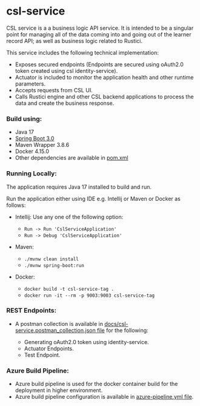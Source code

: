 # csl-service

CSL service is a a business logic API service. It is intended to be a singular point for managing all of the data coming into and
going out of the learner record API; as well as business logic related to Rustici.

This service includes the following technical implementation:

* Exposes secured endpoints (Endpoints are secured using oAuth2.0 token created using csl identity-service).
* Actuator is included to monitor the application health and other runtime parameters.
* Accepts requests from CSL UI.
* Calls Rustici engine and other CSL backend applications to process the data and create the business response.

### Build using:

* Java 17
* [Spring Boot 3.0](docs/HELP.md)
* Maven Wrapper 3.8.6
* Docker 4.15.0
* Other dependencies are available in [pom.xml](pom.xml)

### Running Locally:

The application requires Java 17 installed to build and run.

Run the application either using IDE e.g. Intellij or Maven or Docker as follows:

* Intellij: Use any one of the following option:
  * `` Run -> Run 'CslServiceApplication' ``
  * `` Run -> Debug 'CslServiceApplication' ``

* Maven:
  * `` ./mvnw clean install ``
  * `` ./mvnw spring-boot:run ``

* Docker:
    * `` docker build -t csl-service-tag . ``
    * `` docker run -it --rm -p 9003:9003 csl-service-tag ``

### REST Endpoints:

* A postman collection is available in [docs/csl-service.postman_collection.json file](docs/csl-service.postman_collection.json) for the following:

  * Generating oAuth2.0 token using identity-service.
  * Actuator Endpoints.
  * Test Endpoint.

### Azure Build Pipeline:

* Azure build pipeline is used for the docker container build for the deployment in higher environment.
* Azure build pipeline configuration is available in [azure-pipeline.yml file](azure-pipelines.yml).
